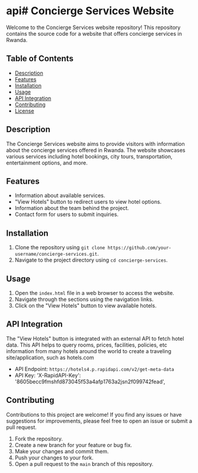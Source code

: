 # api# Concierge Services Website

Welcome to the Concierge Services website repository! This repository contains the source code for a website that offers concierge services in Rwanda.

## Table of Contents

- [Description](#description)
- [Features](#features)
- [Installation](#installation)
- [Usage](#usage)
- [API Integration](#api-integration)
- [Contributing](#contributing)
- [License](#license)

## Description

The Concierge Services website aims to provide visitors with information about the concierge services offered in Rwanda. The website showcases various services including hotel bookings, city tours, transportation, entertainment options, and more.

## Features

- Information about available services.
- "View Hotels" button to redirect users to view hotel options.
- Information about the team behind the project.
- Contact form for users to submit inquiries.

## Installation

1. Clone the repository using `git clone https://github.com/your-username/concierge-services.git`.
2. Navigate to the project directory using `cd concierge-services`.

## Usage

1. Open the `index.html` file in a web browser to access the website.
2. Navigate through the sections using the navigation links.
3. Click on the "View Hotels" button to view available hotels.

## API Integration

The "View Hotels" button is integrated with an external API to fetch hotel data. This API helps to query rooms, prices, facilities, policies, etc information from many hotels around the world to create a traveling site/application, such as hotels.com
- API Endpoint: `https://hotels4.p.rapidapi.com/v2/get-meta-data`
- API Key: 'X-RapidAPI-Key': '8605becc9fmshfd873045f53a4afp1763a2jsn2f099742fead',

## Contributing

Contributions to this project are welcome! If you find any issues or have suggestions for improvements, please feel free to open an issue or submit a pull request.

1. Fork the repository.
2. Create a new branch for your feature or bug fix.
3. Make your changes and commit them.
4. Push your changes to your fork.
5. Open a pull request to the `main` branch of this repository.




